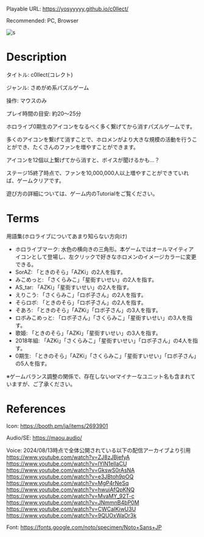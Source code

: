 Playable URL: https://yosyyyyy.github.io/c0llect/

Recommended: PC, Browser

![s](https://github.com/user-attachments/assets/f67b6de7-7b65-4e20-ae76-a5f621c93b67)

# Description
タイトル: c0llect(コレクト)

ジャンル: さめがめ系パズルゲーム

操作: マウスのみ

プレイ時間の目安: 約20～25分

ホロライブ0期生のアイコンをなるべく多く繋げてから消すパズルゲームです。

多くのアイコンを繋げて消すことで、ホロメンがより大きな規模の活動を行うことができ、たくさんのファンを増やすことができます。

アイコンを12個以上繋げてから消すと、ボイスが聞けるかも…？

ステージ15終了時点で、ファンを10,000,000人以上増やすことができていれば、ゲームクリアです。

遊び方の詳細については、ゲーム内のTutorialをご覧ください。

# Terms
用語集(ホロライブについてあまり知らない方向け)

- ホロライブマーク: 水色の横向きの三角形。本ゲームではオールマイティアイコンとして登場し、左クリックで好きなホロメンのイメージカラーに変更できる。
- SorAZ: 「ときのそら」「AZKi」の2人を指す。
- みこめっと: 「さくらみこ」「星街すいせい」の2人を指す。
- AS_tar: 「AZKi」「星街すいせい」の2人を指す。
- えりこう: 「さくらみこ」「ロボ子さん」の2人を指す。
- そらロボ: 「ときのそら」「ロボ子さん」の2人を指す。
- そあろ: 「ときのそら」「AZKi」「ロボ子さん」の3人を指す。
- ロボみこめっと: 「ロボ子さん」「さくらみこ」「星街すいせい」の3人を指す。
- 歌姫: 「ときのそら」「AZKi」「星街すいせい」の3人を指す。
- 2018年組: 「AZKi」「さくらみこ」「星街すいせい」「ロボ子さん」の4人を指す。
- 0期生: 「ときのそら」「AZKi」「さくらみこ」「星街すいせい」「ロボ子さん」の5人を指す。

※ゲームバランス調整の関係で、存在しないorマイナーなユニット名も含まれていますが、ご了承ください。

# References
Icon: https://booth.pm/ja/items/2693901

Audio/SE: https://maou.audio/

Voice: 2024/08/13時点で全体公開されている以下の配信アーカイブより引用
https://www.youtube.com/watch?v=ZJ8zJBjefyA
https://www.youtube.com/watch?v=IYlN1ellaCU
https://www.youtube.com/watch?v=GkswS0rAsNA
https://www.youtube.com/watch?v=e3JBtoh9pOQ
https://www.youtube.com/watch?v=MgP4rNeSq
https://www.youtube.com/watch?v=hwuiAfQpKNQ
https://www.youtube.com/watch?v=MvaMY_92T-c
https://www.youtube.com/watch?v=JNmmnB4bP0M
https://www.youtube.com/watch?v=CWCaIKiwU3U
https://www.youtube.com/watch?v=9QUOxWaOr3k

Font: https://fonts.google.com/noto/specimen/Noto+Sans+JP
